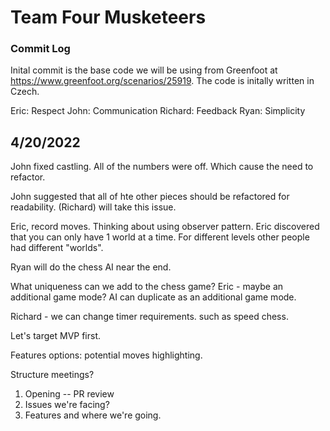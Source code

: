 # Team Four Musketeers

### Commit Log ###
Inital commit is the base code we will be using from Greenfoot at https://www.greenfoot.org/scenarios/25919. The code is initally written in Czech.

Eric: Respect
John: Communication
Richard: Feedback
Ryan: Simplicity 

## 4/20/2022 ##
John fixed castling. All of the numbers were off. Which cause the need to refactor.

John suggested that all of hte other pieces should be refactored for readability. (Richard) will take this issue.

Eric, record moves. Thinking about using observer pattern. 
Eric discovered that you can only have 1 world at a time. For different levels other people had different "worlds". 

Ryan will do the chess AI near the end. 

What uniqueness can we add to the chess game?
Eric - maybe an additional game mode? AI can duplicate as an additional game mode.

Richard - we can change timer requirements. such as speed chess.

Let's target MVP first.

Features options: potential moves highlighting. 


Structure meetings?
1. Opening -- PR review
2. Issues we're facing?
3. Features and where we're going.